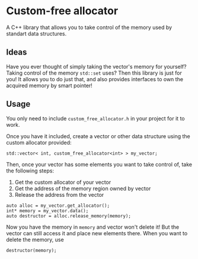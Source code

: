 # Custom-free allocator

A C++ library that allows you to take control of the memory used by standart data structures.

## Ideas

Have you ever thought of simply taking the vector's memory for yourself? Taking control of the memory `std::set` uses? Then this library is just for you!
It allows you to do just that, and also provides interfaces to own the acquired memory by smart pointer!

## Usage

You only need to include `custom_free_allocator.h` in your project for it to work.

Once you have it included, create a vector or other data structure using the custom allocator provided:
```
std::vector< int, custom_free_allocator<int> > my_vector;
```
Then, once your vector has some elements you want to take control of, take the following steps:
1. Get the custom allocator of your vector
2. Get the address of the memory region owned by vector
3. Release the address from the vector
```
auto alloc = my_vector.get_allocator();
int* memory = my_vector.data();
auto destructor = alloc.release_memory(memory);
```
Now you have the memory in `memory` and vector won't delete it! But the vector can still access it and place new elements there. When you want to delete the memory, use
```
destructor(memory);
```
